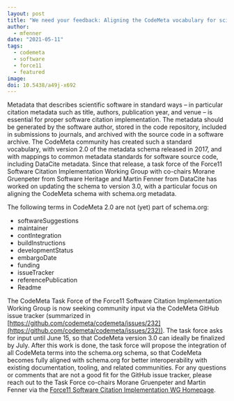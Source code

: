 ```yaml
---
layout: post
title: "We need your feedback: Aligning the CodeMeta vocabulary for scientific software with schema.org"
author:
  - mfenner
date: "2021-05-11"
tags:
  - codemeta
  - software
  - force11
  - featured
image:
doi: 10.5438/a49j-x692
---
```


Metadata that describes scientific software in standard ways – in particular citation metadata such as title, authors, publication year, and venue – is essential for proper software citation implementation. The metadata should be generated by the software author, stored in the code repository, included in submissions to journals, and archived with the source code in a software archive. The CodeMeta community has created such a standard vocabulary, with version 2.0 of the metadata schema released in 2017, and with mappings to common metadata standards for software source code, including DataCite metadata. Since that release, a task force of the Force11 Software Citation Implementation Working Group with co-chairs Morane Gruenpeter from Software Heritage and Martin Fenner from DataCite has worked on updating the schema to version 3.0, with a particular focus on aligning the CodeMeta schema with schema.org metadata.

The following terms in CodeMeta 2.0 are not (yet) part of schema.org:

- softwareSuggestions
- maintainer
- contIntegration
- buildInstructions
- developmentStatus
- embargoDate
- funding
- issueTracker
- referencePublication
- Readme

The CodeMeta Task Force of the Force11 Software Citation Implementation Working Group is now seeking community input via the CodeMeta GitHub issue tracker (summarized in [https://github.com/codemeta/codemeta/issues/232](https://github.com/codemeta/codemeta/issues/232)). The task force asks for input until June 15, so that CodeMeta version 3.0 can ideally be finalized by July. After this work is done, the task force will propose the integration of all CodeMeta terms into the schema.org schema, so that CodeMeta becomes fully aligned with schema.org for better interoperability with existing documentation, tooling, and related communities. For any questions or comments that are not a good fit for the GitHub issue tracker, please reach out to the Task Force co-chairs Morane Gruenpeter and Martin Fenner via the [Force11 Software Citation Implementation WG Homepage](https://www.force11.org/group/software-citation-implementation-working-group).
